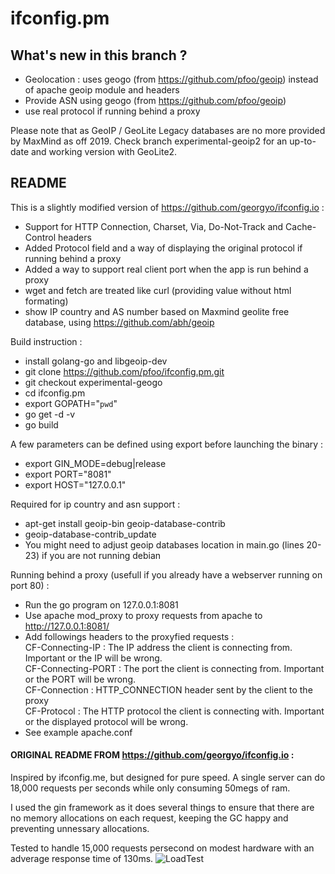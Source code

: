 
# ifconfig.pm

## What's new in this branch ?
* Geolocation : uses geogo (from https://github.com/pfoo/geoip) instead of apache geoip module and headers
* Provide ASN using geogo (from https://github.com/pfoo/geoip)
* use real protocol if running behind a proxy

Please note that as GeoIP / GeoLite Legacy databases are no more provided by MaxMind as off 2019.
Check branch experimental-geoip2 for an up-to-date and working version with GeoLite2.

## README

This is a slightly modified version of https://github.com/georgyo/ifconfig.io :
* Support for HTTP Connection, Charset, Via, Do-Not-Track and Cache-Control headers
* Added Protocol field and a way of displaying the original protocol if running behind a proxy 
* Added a way to support real client port when the app is run behind a proxy
* wget and fetch are treated like curl (providing value without html formating)
* show IP country and AS number based on Maxmind geolite free database, using https://github.com/abh/geoip

Build instruction :
* install golang-go and libgeoip-dev
* git clone https://github.com/pfoo/ifconfig.pm.git
* git checkout experimental-geogo
* cd ifconfig.pm
* export GOPATH="`pwd`"
* go get -d -v
* go build

A few parameters can be defined using export before launching the binary :
* export GIN_MODE=debug|release
* export PORT="8081"
* export HOST="127.0.0.1"

Required for ip country and asn support :
* apt-get install geoip-bin geoip-database-contrib
* geoip-database-contrib_update
* You might need to adjust geoip databases location in main.go (lines 20-23) if you are not running debian

Running behind a proxy (usefull if you already have a webserver running on port 80) :
* Run the go program on 127.0.0.1:8081
* Use apache mod_proxy to proxy requests from apache to http://127.0.0.1:8081/
* Add followings headers to the proxyfied requests :<br>
	CF-Connecting-IP : The IP address the client is connecting from. Important or the IP will be wrong.<br>
	CF-Connecting-PORT : The port the client is connecting from. Important or the PORT will be wrong.<br>
	CF-Connection : HTTP_CONNECTION header sent by the client to the proxy<br>
	CF-Protocol : The HTTP protocol the client is connecting with. Important or the displayed protocol will be wrong.<br>
* See example apache.conf

#### ORIGINAL README FROM https://github.com/georgyo/ifconfig.io :

Inspired by ifconfig.me, but designed for pure speed. A single server can do 18,000 requests per seconds while only consuming 50megs of ram.

I used the gin framework as it does several things to ensure that there are no memory allocations on each request, keeping the GC happy and preventing unnessary allocations.

Tested to handle 15,000 requests persecond on modest hardware with an adverage response time of 130ms.
![LoadTest](http://i.imgur.com/xgR4u1e.png)

